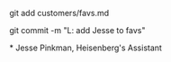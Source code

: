 git add customers/favs.md

git commit -m "L: add Jesse to favs"

\* Jesse Pinkman, Heisenberg's Assistant

